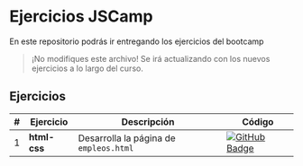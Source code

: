 # Ejercicios JSCamp

En este repositorio podrás ir entregando los ejercicios del bootcamp 

> ¡No modifiques este archivo! Se irá actualizando con los nuevos ejercicios a lo largo del curso.

## Ejercicios

| # | Ejercicio | Descripción | Código |
| - | --------- | ----------- | ------ |
| 1 | **html-css** | Desarrolla la página de `empleos.html` | [![GitHub Badge](https://img.shields.io/badge/estado-necesita_cambios-blue)](/01-ejercicio-html-css/tree/main/README.md) |
